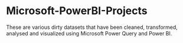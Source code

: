 # Microsoft-PowerBI-Projects
These are various dirty datasets that have been cleaned, transformed, analysed and visualized using Microsoft Power Query and Power BI. 

